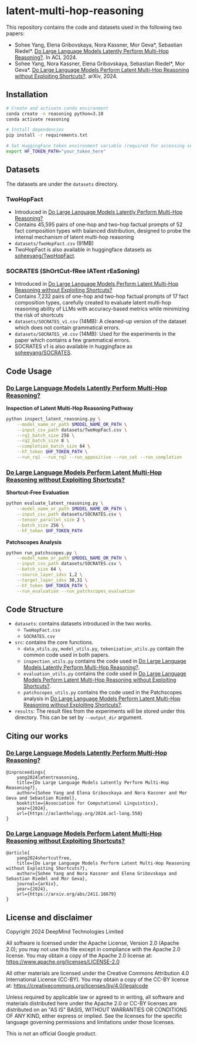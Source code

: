 # latent-multi-hop-reasoning

This repository contains the code and datasets used in the following two papers:

- Sohee Yang, Elena Gribovskaya, Nora Kassner, Mor Geva*, Sebastian Riedel*. [Do Large Language Models Latently Perform Multi-Hop Reasoning?](https://arxiv.org/abs/2402.16837). In ACL 2024.
- Sohee Yang, Nora Kassner, Elena Gribovskaya, Sebastian Riedel*, Mor Geva*. [Do Large Language Models Perform Latent Multi-Hop Reasoning without Exploiting Shortcuts?](https://arxiv.org/abs/2411.16679). arXiv, 2024.

## Installation
```bash
# Create and activate conda environment
conda create -n reasoning python=3.10
conda activate reasoning

# Install dependencies
pip install -r requirements.txt

# Set HuggingFace token environment variable (required for accessing certain models)
export HF_TOKEN_PATH="your_token_here"
```

## Datasets

The datasets are under the `datasets` directory.

### TwoHopFact

- Introduced in [Do Large Language Models Latently Perform Multi-Hop Reasoning?](https://arxiv.org/abs/2402.16837)
- Contains 45,595 pairs of one-hop and two-hop factual prompts of 52 fact composition types with balanced distribution, designed to probe the internal mechanism of latent multi-hop reasoning
- `datasets/TwoHopFact.csv` (91MB)
- TwoHopFact is also available in huggingface datasets as [soheeyang/TwoHopFact](https://huggingface.co/datasets/soheeyang/TwoHopFact).

### SOCRATES (ShOrtCut-fRee lATent rEaSoning)

- Introduced in [Do Large Language Models Perform Latent Multi-Hop Reasoning without Exploiting Shortcuts?](https://arxiv.org/abs/2411.16679)
- Contains 7,232 pairs of one-hop and two-hop factual prompts of 17 fact composition types, carefully created to evaluate latent multi-hop reasoning ability of LLMs with accuracy-based metrics while minimizing the risk of shortcuts
- `datasets/SOCRATES_v1.csv` (14MB): A cleaned-up version of the dataset which does not contain grammatical errors.
- `datasets/SOCRATES_v0.csv` (14MB): Used for the experiments in the paper which contains a few grammatical errors.
- SOCRATES v1 is also available in huggingface as [soheeyang/SOCRATES](https://huggingface.co/datasets/soheeyang/SOCRATES).

## Code Usage

### [Do Large Language Models Latently Perform Multi-Hop Reasoning?](https://arxiv.org/abs/2402.16837)

**Inspection of Latent Multi-Hop Reasoning Pathway**

```bash
python inspect_latent_reasoning.py \
    --model_name_or_path $MODEL_NAME_OR_PATH \
    --input_csv_path datasets/TwoHopFact.csv \
    --rq1_batch_size 256 \
    --rq2_batch_size 8 \
    --completion_batch_size 64 \
    --hf_token $HF_TOKEN_PATH \
    --run_rq1 --run_rq2 --run_appositive --run_cot --run_completion
```

### [Do Large Language Models Perform Latent Multi-Hop Reasoning without Exploiting Shortcuts?](https://arxiv.org/abs/2411.16679)

**Shortcut-Free Evaluation**

```bash
python evaluate_latent_reasoning.py \
    --model_name_or_path $MODEL_NAME_OR_PATH \
    --input_csv_path datasets/SOCRATES.csv \
    --tensor_parallel_size 2 \
    --batch_size 256 \
    --hf_token $HF_TOKEN_PATH
```

**Patchscopes Analysis**

```bash
python run_patchscopes.py \
    --model_name_or_path $MODEL_NAME_OR_PATH \
    --input_csv_path datasets/SOCRATES.csv \
    --batch_size 64 \
    --source_layer_idxs 1,2 \
    --target_layer_idxs 30,31 \
    --hf_token $HF_TOKEN_PATH \
    --run_evaluation --run_patchscopes_evaluation
```

## Code Structure

- `datasets`: contains datasets introduced in the two works.
  - `TwoHopFact.csv`
  - `SOCRATES.csv`
- `src`: contains the core functions.
  - `data_utils.py`, `model_utils.py`, `tokenization_utils.py` contain the common code used in both papers.
  - `inspection_utils.py` contains the code used in [Do Large Language Models Latently Perform Multi-Hop Reasoning?](https://arxiv.org/abs/2402.16837).
  - `evaluation_utils.py` contains the code used in [Do Large Language Models Perform Latent Multi-Hop Reasoning without Exploiting Shortcuts?](https://arxiv.org/abs/2411.16679).
  - `patchscopes_utils.py` contains the code used in the Patchscopes analysis in [Do Large Language Models Perform Latent Multi-Hop Reasoning without Exploiting Shortcuts?](https://arxiv.org/abs/2411.16679).
- `results`: The result files from the experiments will be stored under this directory. This can be set by `--output_dir` argument.

## Citing our works

### [Do Large Language Models Latently Perform Multi-Hop Reasoning?](https://arxiv.org/abs/2402.16837)

```
@inproceedings{
    yang2024latentreasoning,
    title={Do Large Language Models Latently Perform Multi-Hop Reasoning?},
    author={Sohee Yang and Elena Gribovskaya and Nora Kassner and Mor Geva and Sebastian Riedel},
    booktitle={Association for Computational Linguistics},
    year={2024},
    url={https://aclanthology.org/2024.acl-long.550}
}
```

### [Do Large Language Models Perform Latent Multi-Hop Reasoning without Exploiting Shortcuts?](https://arxiv.org/abs/2411.16679)

```
@article{
    yang2024shortcutfree,
    title={Do Large Language Models Perform Latent Multi-Hop Reasoning without Exploiting Shortcuts?},
    author={Sohee Yang and Nora Kassner and Elena Gribovskaya and Sebastian Riedel and Mor Geva},
    journal={arXiv},
    year={2024},
    url={https://arxiv.org/abs/2411.16679}
}
```

## License and disclaimer

Copyright 2024 DeepMind Technologies Limited

All software is licensed under the Apache License, Version 2.0 (Apache 2.0);
you may not use this file except in compliance with the Apache 2.0 license.
You may obtain a copy of the Apache 2.0 license at:
https://www.apache.org/licenses/LICENSE-2.0

All other materials are licensed under the Creative Commons Attribution 4.0
International License (CC-BY). You may obtain a copy of the CC-BY license at:
https://creativecommons.org/licenses/by/4.0/legalcode

Unless required by applicable law or agreed to in writing, all software and
materials distributed here under the Apache 2.0 or CC-BY licenses are
distributed on an "AS IS" BASIS, WITHOUT WARRANTIES OR CONDITIONS OF ANY KIND,
either express or implied. See the licenses for the specific language governing
permissions and limitations under those licenses.

This is not an official Google product.
